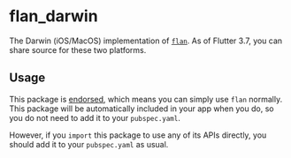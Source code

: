 # flan_darwin

The Darwin (iOS/MacOS) implementation of [`flan`][1]. As of Flutter 3.7, you can
share source for these two platforms.

## Usage

This package is [endorsed][2], which means you can simply use `flan`
normally. This package will be automatically included in your app when you do,
so you do not need to add it to your `pubspec.yaml`.

However, if you `import` this package to use any of its APIs directly, you
should add it to your `pubspec.yaml` as usual.

[1]: https://pub.dev/packages/flan
[2]: https://flutter.dev/to/endorsed-federated-plugin
